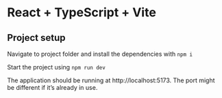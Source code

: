 # React + TypeScript + Vite

## Project setup

Navigate to project folder and install the dependencies with ```npm i```

Start the project using ```npm run dev```

The application should be  running at http://localhost:5173. The port might be different if it’s already in use.
